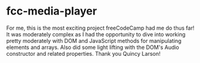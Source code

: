 # fcc-media-player
For me, this is the most exciting project freeCodeCamp had me do thus far! It was moderately complex as I had the opportunity to dive into working pretty moderately with DOM and JavaScript methods for manipulating elements and arrays. Also did some light lifting with the DOM's Audio constructor and related properties. Thank you Quincy Larson!
